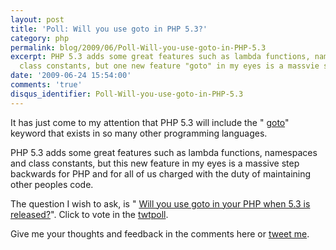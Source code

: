 ```yaml
---
layout: post
title: 'Poll: Will you use goto in PHP 5.3?'
category: php
permalink: blog/2009/06/Poll-Will-you-use-goto-in-PHP-5.3
excerpt: PHP 5.3 adds some great features such as lambda functions, namespaces and
  class constants, but one new feature "goto" in my eyes is a massvie step backwards.
date: '2009-06-24 15:54:00'
comments: 'true'
disqus_identifier: Poll-Will-you-use-goto-in-PHP-5.3
---
```


It has just come to my attention that PHP 5.3 will include the " [goto](http://us.php.net/goto)" keyword that exists in so many other programming languages.

PHP 5.3 adds some great features such as lambda functions, namespaces and class constants, but this new feature in my eyes is a massive step backwards for PHP and for all of us charged with the duty of maintaining other peoples code.

The question I wish to ask, is " [Will you use goto in your PHP when 5.3 is released?](http://twtpoll.com/e9pghw)". Click to vote in the [twtpoll](http://twtpoll.com/).

Give me your thoughts and feedback in the comments here or [tweet me](http://twitter.com/philsturgeon).

